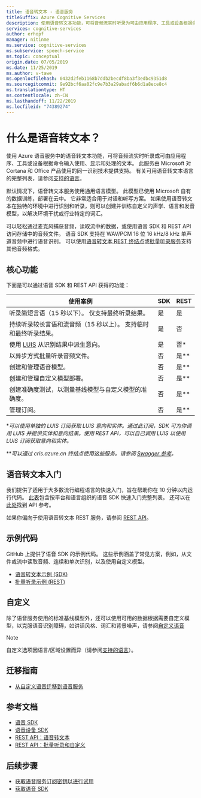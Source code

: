 ```yaml
---
title: 语音转文本 - 语音服务
titleSuffix: Azure Cognitive Services
description: 使用语音转文本功能，可将音频流实时听录为可由应用程序、工具或设备根据命令输入使用、显示和处理的文本。
services: cognitive-services
author: erhopf
manager: nitinme
ms.service: cognitive-services
ms.subservice: speech-service
ms.topic: conceptual
origin.date: 07/05/2019
ms.date: 11/25/2019
ms.author: v-tawe
ms.openlocfilehash: 0432d2feb1168b7ddb2becdf8ba3f3edbc9351d8
ms.sourcegitcommit: 9e92bcf6aa02fc9e7b3a29abadf6b6d1a8ece8c4
ms.translationtype: HT
ms.contentlocale: zh-CN
ms.lasthandoff: 11/22/2019
ms.locfileid: "74389274"
---
```

# <a name="what-is-speech-to-text"></a>什么是语音转文本？

使用 Azure 语音服务中的语音转文本功能，可将音频流实时听录成可由应用程序、工具或设备根据命令输入使用、显示和处理的文本。 此服务由 Microsoft 对 Cortana 和 Office 产品使用的同一识别技术提供支持。  有关可用语音转文本语言的完整列表，请参阅[支持的语言](/cognitive-services/speech-service/language-support#speech-to-text)。

默认情况下，语音转文本服务使用通用语言模型。 此模型已使用 Microsoft 自有的数据训练，部署在云中。 它非常适合用于对话和听写方案。 如果使用语音转文本在独特的环境中进行识别和听录，则可以创建并训练自定义的声学、语言和发音模型，以解决环境干扰或行业特定的词汇。

可以轻松通过麦克风捕获音频，读取流中的数据，或使用语音 SDK 和 REST API 访问存储中的音频文件。 语音 SDK 支持在 WAV/PCM 16 位 16 kHz/8 kHz 单声道音频中进行语音识别。 可以使用[语音转文本 REST 终结点](/cognitive-services/speech-service/rest-apis)或[批量听录服务](/cognitive-services/speech-service/batch-transcription#supported-formats)支持其他音频格式。

## <a name="core-features"></a>核心功能

下面是可以通过语音 SDK 和 REST API 获得的功能：

| 使用案例 | SDK | REST |
|--------- | --- | ---- |
| 听录简短言语（15 秒以下）。 仅支持最终听录结果。 | 是 | 是 |
| 持续听录较长言语和流音频（15 秒以上）。 支持临时和最终听录结果。 | 是 | 否 |
| 使用 [LUIS](/cognitive-services/luis/what-is-luis) 从识别结果中派生意向。 | 是 | 否\* |
| 以异步方式批量听录音频文件。 | 否  | 是\*\* |
| 创建和管理语音模型。 | 否 | 是\*\* |
| 创建和管理自定义模型部署。 | 否  | 是\*\* |
| 创建准确度测试，以测量基线模型与自定义模型的准确度。 | 否  | 是\*\* |
| 管理订阅。 | 否  | 是\*\* |

\*_可以使用单独的 LUIS 订阅获取 LUIS 意向和实体。通过此订阅，SDK 可为你调用 LUIS 并提供实体和意向结果。使用 REST API，可以自己调用 LUIS 以使用 LUIS 订阅获取意向和实体。_

\*\*_可以通过 cris.azure.cn 终结点使用这些服务。请参阅 [Swagger 参考](https://chinaeast2.cris.azure.cn/swagger/ui/index)。_

## <a name="get-started-with-speech-to-text"></a>语音转文本入门

我们提供了适用于大多数流行编程语言的快速入门，旨在帮助你在 10 分钟以内运行代码。 [此表](/cognitive-services/speech-service/#5-minute-quickstarts)包含按平台和语言组织的语音 SDK 快速入门完整列表。  还可以在[此处](/cognitive-services/speech-service/#reference)找到 API 参考。

如果你偏向于使用语音转文本 REST 服务，请参阅 [REST API](https://docs.azure.cn/cognitive-services/speech-service/rest-apis)。

## <a name="sample-code"></a>示例代码

<!-- After you've had a chance to use the Speech Services, try our tutorial that teaches you how to recognize intents from speech using the Speech SDK and LUIS. -->

<!-- - [Tutorial: Recognize intents from speech with the Speech SDK and LUIS, C#](how-to-recognize-intents-from-speech-csharp.md) -->

GitHub 上提供了语音 SDK 的示例代码。 这些示例涵盖了常见方案，例如，从文件或流中读取音频、连续和单次识别，以及使用自定义模型。

- [语音转文本示例 (SDK)](https://github.com/Azure-Samples/cognitive-services-speech-sdk)
- [批量听录示例 (REST)](https://github.com/Azure-Samples/cognitive-services-speech-sdk/tree/master/samples/batch)

## <a name="customization"></a>自定义

除了语音服务使用的标准基线模型外，还可以使用可用的数据根据需要自定义模型，以克服语音识别障碍，如讲话风格、词汇和背景噪声，请参阅[自定义语音](how-to-custom-speech.md)

> [!NOTE]
> 自定义选项因语言/区域设置而异（请参阅[支持的语言](supported-languages.md)）。

## <a name="migration-guides"></a>迁移指南

<!-- > [!WARNING] -->
<!-- > Bing Speech was decommissioned on October 15, 2019. -->

<!-- If your applications, tools, or products are using the Bing Speech APIs or Custom Speech, we've created guides to help you migrate to Speech Services. -->

<!-- - [Migrate from Bing Speech to the Speech Services](https://docs.azure.cn/cognitive-services/speech-service/how-to-migrate-from-bing-speech) -->

- [从自定义语音迁移到语音服务](/cognitive-services/speech-service/how-to-migrate-from-custom-speech-service)

## <a name="reference-docs"></a>参考文档

- [语音 SDK](/cognitive-services/speech-service/)
- [语音设备 SDK](speech-devices-sdk.md)
- [REST API：语音转文本](rest-speech-to-text.md)
- [REST API：批量听录和自定义](https://chinaeast2.cris.azure.cn/swagger/ui/index)

## <a name="next-steps"></a>后续步骤

- [获取语音服务订阅密钥以进行试用](get-started.md)
- [获取语音 SDK](speech-sdk.md)
